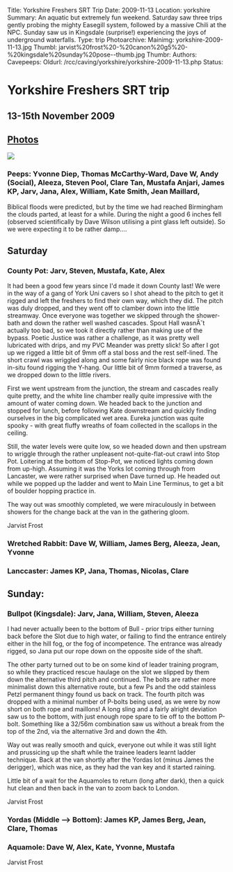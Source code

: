 Title: Yorkshire Freshers SRT Trip
Date: 2009-11-13
Location: yorkshire
Summary: An aquatic but extremely fun weekend. Saturday saw three trips gently probing the mighty Easegill system, followed by a massive Chili at the NPC. Sunday saw us in Kingsdale (surprise!) experiencing the joys of underground waterfalls.
Type: trip
Photoarchive:
Mainimg: yorkshire-2009-11-13.jpg
Thumbl: jarvist%20frost%20-%20canon%20g5%20-%20kingsdale%20sunday%20pose--thumb.jpg
Thumbr: 
Authors: 
Cavepeeps:
Oldurl: /rcc/caving/yorkshire/yorkshire-2009-11-13.php
Status:

#  Yorkshire Freshers SRT trip 

##  13-15th November 2009 

##  [ Photos ](/caving/photo_archive/trips/2009-11-13%20-%20yorkshire/)

[ ![](yorkshire-2009-11-13.jpg) ](/caving/photo_archive/trips/2009-10-02%20-%20yorkshire/)

###  Peeps: Yvonne Diep, Thomas McCarthy-Ward, Dave W, Andy (Social), Aleeza, Steven Pool, Clare Tan, Mustafa Anjari, James KP, Jarv, Jana, Alex, William, Kate Smith, Jean Maillard, 

Biblical floods were predicted, but by the time we had reached Birmingham the clouds parted, at least for a while. During the night a good 6 inches fell (observed scientifically by Dave Wilson utilising a pint glass left outside). So we were expecting it to be rather damp.... 

##  Saturday 

###  County Pot: Jarv, Steven, Mustafa, Kate, Alex 

It had been a good few years since I'd made it down County last! We were in the way of a gang of York Uni cavers so I shot ahead to the pitch to get it rigged and left the freshers to find their own way, which they did. The pitch was duly dropped, and they went off to clamber down into the little streamway. Once everyone was together we skipped through the shower-bath and down the rather well washed cascades. Spout Hall wasnĂ˘t actually too bad, so we took it directly rather than making use of the bypass. Poetic Justice was rather a challenge, as it was pretty well lubricated with drips, and my PVC Meander was pretty slick! So after I got up we rigged a little bit of 9mm off a stal boss and the rest self-lined. The short crawl was wriggled along and some fairly nice black rope was found in-situ found rigging the Y-hang. Our little bit of 9mm formed a traverse, as we dropped down to the little rivers. 

First we went upstream from the junction, the stream and cascades really quite pretty, and the white line chamber really quite impressive with the amount of water coming down. We headed back to the junction and stopped for lunch, before following Kate downstream and quickly finding ourselves in the big complicated wet area. Eureka junction was quite spooky - with great fluffy wreaths of foam collected in the scallops in the ceiling. 

Still, the water levels were quite low, so we headed down and then upstream to wriggle through the rather unpleasent not-quite-flat-out crawl into Stop Pot. Loitering at the bottom of Stop-Pot, we noticed lights coming down from up-high. Assuming it was the Yorks lot coming through from Lancaster, we were rather surprised when Dave turned up. He headed out while we popped up the ladder and went to Main Line Terminus, to get a bit of boulder hopping practice in. 

The way out was smoothly completed, we were miraculously in between showers for the change back at the van in the gathering gloom. 

Jarvist Frost 

###  Wretched Rabbit: Dave W, William, James Berg, Aleeza, Jean, Yvonne 

###  Lanccaster: James KP, Jana, Thomas, Nicolas, Clare 

##  Sunday: 

###  Bullpot (Kingsdale): Jarv, Jana, William, Steven, Aleeza 

I had never actually been to the bottom of Bull - prior trips either turning back before the Slot due to high water, or failing to find the entrance entirely either in the hill fog, or the fog of incompetence. The entrance was already rigged, so Jana put our rope down on the opposite side of the shaft. 

The other party turned out to be on some kind of leader training program, so while they practiced rescue haulage on the slot we slipped by them down the alternative third pitch and continued. The bolts are rather more minimalist down this alternative route, but a few Ps and the odd stainless Petzl permanent thingy found us back on track. The fourth pitch was dropped with a minimal number of P-bolts being used, as we were by now short on both rope and maillons! A long sling and a fairly alright deviation saw us to the bottom, with just enough rope spare to tie off to the bottom P-bolt. Something like a 32/56m combination saw us without a break from the top of the 2nd, via the alternative 3rd and down the 4th. 

Way out was really smooth and quick, everyone out while it was still light and prussicing up the shaft while the trainee leaders learnt ladder technique. Back at the van shortly after the Yordas lot (minus James the derigger), which was nice, as they had the van key and it started raining. 

Little bit of a wait for the Aquamoles to return (long after dark), then a quick hut clean and then back in the van to zoom back to London. 

Jarvist Frost 

###  Yordas (Middle --&gt; Bottom): James KP, James Berg, Jean, Clare, Thomas 

###  Aquamole: Dave W, Alex, Kate, Yvonne, Mustafa 

Jarvist Frost 
